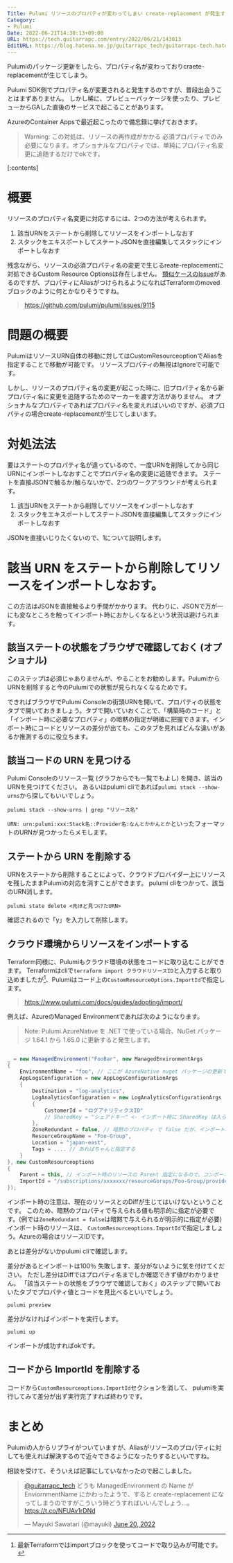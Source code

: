 ```yaml
---
Title: Pulumi リソースのプロパティが変わってしまい create-replacement が発生する場合の対処方法
Category:
- Pulumi
Date: 2022-06-21T14:30:13+09:00
URL: https://tech.guitarrapc.com/entry/2022/06/21/143013
EditURL: https://blog.hatena.ne.jp/guitarrapc_tech/guitarrapc-tech.hatenablog.com/atom/entry/13574176438104285078
---
```


Pulumiのパッケージ更新をしたら、プロパティ名が変わっておりcraete-replacementが生じてしまう。

Pulumi SDK側でプロパティ名が変更されると発生するのですが、普段出会うことはまずありません。
しかし稀に、プレビューパッケージを使ったり、プレビューからGAした直後のサービスで起こることがあります。

AzureのContainer Appsで最近起こったので備忘録に挙げておきます。

> Warning: この対処は、リソースの再作成がかかる 必須プロパティでのみ必要になります。オプショナルなプロパティでは、単純にプロパティ名変更に追随するだけでokです。

[:contents]

# 概要

リソースのプロパティ名変更に対応するには、2つの方法が考えられます。

1. 該当URNをステートから削除してリソースをインポートしなおす
2. スタックをエキスポートしてステートJSONを直接編集してスタックにインポートしなおす

残念ながら、リソースの必須プロパティ名の変更で生じるreate-replacementに対処できるCustom Resource Optionsは存在しません。
[類似ケースのIssue](https://github.com/pulumi/pulumi/issues/9115)があるのですが、プロパティにAliasがつけられるようになればTerraformのmovedブロックのように何とかなりそうですね。



> https://github.com/pulumi/pulumi/issues/9115



# 問題の概要

PulumiはリソースURN自体の移動に対してはCustomResourceoptionでAliasを指定することで移動が可能です。
リソースプロパティの無視はIgnoreで可能です。

しかし、リソースのプロパティ名の変更が起こった時に、旧プロパティ名から新プロパティ名に変更を追随するためのマーカーを渡す方法がありません。
オプショナルなプロパティであればプロパティ名を変えればいいのですが、必須プロパティの場合create-replacementが生じてしまいます。

# 対処法法

要はステートのプロパティ名が違っているので、一度URNを削除してから同じURNにインポートしなおすことでプロパティ名の変更に追随できます。
ステートを直接JSONで触るか/触らないかで、2つのワークアラウンドが考えられます。

1. 該当URNをステートから削除してリソースをインポートしなおす
2. スタックをエキスポートしてステートJSONを直接編集してスタックにインポートしなおす

JSONを直接いじりたくないので、1について説明します。

# 該当 URN をステートから削除してリソースをインポートしなおす。

この方法はJSONを直接触るより手間がかかります。
代わりに、JSONで万が一にも変なところを触ってインポート時におかしくなるという状況は避けられます。

## 該当ステートの状態をブラウザで確認しておく (オプショナル)

このステップは必須じゃありませんが、やることをお勧めします。PulumiからURNを削除すると今のPulumiでの状態が見られなくなるためです。

できればブラウザでPulumi Consoleの街頭URNを開いて、プロパティの状態をタブで開いておきましょう。タブで開いていおくことで、「構築時のコード」と「インポート時に必要なプロパティ」の暗黙の指定が明確に把握できます。インポート時にコードとリソースの差分が出ても、このタブを見ればどんな違いがあるか推測するのに役立ちます。

## 該当コードの URN を見つける

Pulumi Consoleのリソース一覧 (グラフからでも一覧でもよし) を開き、該当のURNを見つけてください。
あるいはpulumi cliであれば`pulumi stack --show-urns`から探してもいいでしょう。

```shell
pulumi stack --show-urns | grep "リソース名"
```

`URN: urn:pulumi:xxx:Stack名::Provider名:なんとかかんとか`といったフォーマットのURNが見つかったらメモします。

## ステートから URN を削除する

URNをステートから削除することによって、クラウドプロバイダー上にリソースを残したままPulumiの対応を消すことができます。
pulumi cliをつかって、該当のURN消します。

```shell
pulumi state delete <先ほど見つけたURN>
```

確認されるので「y」を入力して削除します。

## クラウド環境からリソースをインポートする

Terraform同様に、Pulumiもクラウド環境の状態をコードに取り込むことができます。
Terraformはcliで`terraform import クラウドリソースID`と入力すると取り込めましたが[^1]、Pulumiはコード上の`CustomResourceOptions.ImportId`で指定します。

> https://www.pulumi.com/docs/guides/adopting/import/

例えば、AzureのManaged Environmentであれば次のようになります。

> Note: Pulumi.AzureNative を .NET で使っている場合、NuGet パッケージ 1.64.1 から 1.65.0 に更新すると発生します。


```cs

_ = new ManagedEnvironment("FooBar", new ManagedEnvironmentArgs
{
    EnvironmentName = "foo", // ここが AzureNative nuget パッケージの更新で Name から EnvironmentName に変わった
    AppLogsConfiguration = new AppLogsConfigurationArgs
    {
        Destination = "log-analytics",
        LogAnalyticsConfiguration = new LogAnalyticsConfigurationArgs
        {
            CustomerId = "ログアナリティクスID"
            // SharedKey = "シェアドキー" <- インポート時に SharedKey は入らないのでコメントアウト必須
        },
        ZoneRedundant = false, // 暗黙のプロパティ で false だが、インポート時は 明示的に指定しないと Diff が出てインポートが失敗する
        ResourceGroupName = "Foo-Group",
        Location = "japan-east",
        Tags = .... // あればちゃんと指定する
    }
}, new CustomResourceoptions
{
    Parent = this, // インポート時のリソースの Parent 指定になるので、コンポーネントと親子関係持たせるなら必須
    ImportId = "/subscriptions/xxxxxxx/resourceGorups/Foo-Group/providers/Microsoft.App/managedEnvironment/foo" // Azure Resource Id
});
```

インポート時の注意は、現在のリソースとのDiffが生じてはいけないということです。
このため、暗黙のプロパティで与えられる値も明示的に指定が必要です。(例では`ZoneRedundant = false`は暗黙で与えられるが明示的に指定が必要)
インポート時のリソースは、 `CustomResourceoptions.ImportId`で指定しましょう。Azureの場合はリソースIDです。

あとは差分がないかpulumi cliで確認します。

差分があるとインポートは100％ 失敗します、差分がないように気を付けてください。
ただし差分はDiffではプロパティ名までしか確認できず値がわかりません。
「該当ステートの状態をブラウザで確認しておく」のステップで開いておいたタブでプロパティ値とコードを見比べるといいでしょう。

```shell
pulumi preview
```

差分がなければインポートを実行します。

```shell
pulumi up
```

インポートが成功すればokです。

## コードから ImportId を削除する

コードから`CustomResourceoptions.ImportId`セクションを消して、 pulumiを実行してみて差分が出ず実行完了すれば終わりです。

# まとめ

Pulumiの人からリプライがついていますが、Aliasがリソースのプロパティに対しても使えれば解決するので近々できるようになったりするといいですね。

相談を受けて、そういえば記事にしていなかったので起こしました。

<blockquote class="twitter-tweet"><p lang="ja" dir="ltr"><a href="https://twitter.com/guitarrapc_tech?ref_src=twsrc%5Etfw">@guitarrapc_tech</a> どうも ManagedEnvironment の Name が EnviornmentName にかわったようで、すると create-replacement になってしまうのですがこういう時どうすればいいんでしょう…。<a href="https://t.co/NFUAv1rDNd">https://t.co/NFUAv1rDNd</a></p>&mdash; Mayuki Sawatari (@mayuki) <a href="https://twitter.com/mayuki/status/1538922800479469568?ref_src=twsrc%5Etfw">June 20, 2022</a></blockquote> <script async src="https://platform.twitter.com/widgets.js" charset="utf-8"></script>

[^1]: 最新Terraformではimportブロックを使ってコードで取り込みが可能です。
